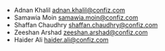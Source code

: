 
* Adnan Khalil <adnan.khalil@confiz.com>
* Samawia Moin <samawia.moin@confiz.com>
* Shaffan Chaudhry <shaffan.chaudhry@confiz.com>
* Zeeshan Arshad <zeeshan.arshad@confiz.com>
* Haider Ali <haider.ali@confiz.com>
